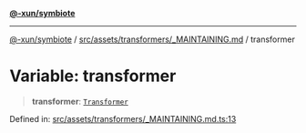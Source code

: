 [**@-xun/symbiote**](../../../../../README.md)

***

[@-xun/symbiote](../../../../../README.md) / [src/assets/transformers/\_MAINTAINING.md](../README.md) / transformer

# Variable: transformer

> **transformer**: [`Transformer`](../../../type-aliases/Transformer.md)

Defined in: [src/assets/transformers/\_MAINTAINING.md.ts:13](https://github.com/Xunnamius/symbiote/blob/c1464a297410c83c8e7e7e880f016b0d4a6a426a/src/assets/transformers/_MAINTAINING.md.ts#L13)
